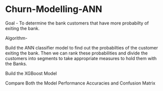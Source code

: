 # Churn-Modelling-ANN

Goal - To determine the bank customers that have more probabilty of exiting the bank.

Algorithm-

Build the ANN classifier model to find out the probabilties of the customer exiting the bank. Then we can rank these probabilities and divide the customers into segments to take appropriate measures to hold them with the Banks.

Build the XGBoost Model

Compare Both the Model Performance Accuracies and Confusion Matrix

